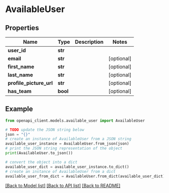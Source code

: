 # AvailableUser


## Properties

Name | Type | Description | Notes
------------ | ------------- | ------------- | -------------
**user_id** | **str** |  | 
**email** | **str** |  | [optional] 
**first_name** | **str** |  | [optional] 
**last_name** | **str** |  | [optional] 
**profile_picture_url** | **str** |  | [optional] 
**has_team** | **bool** |  | [optional] 

## Example

```python
from openapi_client.models.available_user import AvailableUser

# TODO update the JSON string below
json = "{}"
# create an instance of AvailableUser from a JSON string
available_user_instance = AvailableUser.from_json(json)
# print the JSON string representation of the object
print(AvailableUser.to_json())

# convert the object into a dict
available_user_dict = available_user_instance.to_dict()
# create an instance of AvailableUser from a dict
available_user_from_dict = AvailableUser.from_dict(available_user_dict)
```
[[Back to Model list]](../README.md#documentation-for-models) [[Back to API list]](../README.md#documentation-for-api-endpoints) [[Back to README]](../README.md)


